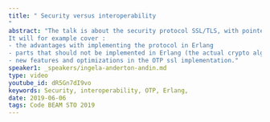 ```yaml
---
title: " Security versus interoperability
"
abstract: "The talk is about the security protocol SSL/TLS, with pointers to the implementation in Erlang/OTP.
It will for example cover :
- the advantages with implementing the protocol in Erlang
- parts that should not be implemented in Erlang (the actual crypto algorithms)
- new features and optimizations in the OTP ssl implementation."
speaker1: _speakers/ingela-anderton-andin.md
type: video
youtube_id: dR5Gn7dI9vo
keywords: Security, interoperability, OTP, Erlang,
date: 2019-06-06
tags: Code BEAM STO 2019
---
```


